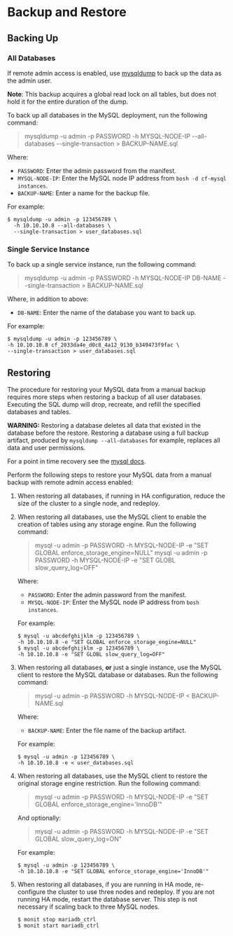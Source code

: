 # Backup and Restore

## Backing Up

### All Databases

If remote admin access is enabled, use [mysqldump](https://mariadb.com/kb/en/mariadb/mysqldump/) to back up the data as the admin user.

<p class="note"><strong>Note</strong>: This backup acquires a global read lock on all tables, but does not hold it for the entire duration of the dump.</p>

To back up all databases in the MySQL deployment, run the following command:

> mysqldump -u admin -p PASSWORD -h MYSQL-NODE-IP --all-databases --single-transaction > BACKUP-NAME.sql

Where:

* `PASSWORD`: Enter the admin password from the manifest.
* `MYSQL-NODE-IP`: Enter the MySQL node IP address from `bosh -d cf-mysql instances`.
* `BACKUP-NAME`: Enter a name for the backup file.

For example:
```
$ mysqldump -u admin -p 123456789 \
  -h 10.10.10.8 --all-databases \
  --single-transaction > user_databases.sql
```

### Single Service Instance

To back up a single service instance, run the following command:

> mysqldump -u admin -p PASSWORD -h MYSQL-NODE-IP DB-NAME --single-transaction > BACKUP-NAME.sql


Where, in addition to above:
* `DB-NAME`: Enter the name of the database you want to back up.

For example:
```
$ mysqldump -u admin -p 123456789 \
-h 10.10.10.8 cf_2033da4e_d0c8_4a12_9130_b349473f9fac \
--single-transaction > user_databases.sql
```

## Restoring

The procedure for restoring your MySQL data from a manual backup requires more steps when restoring a backup of all user databases. Executing the SQL dump will drop, recreate, and refill the specified databases and tables.

**WARNING:** Restoring a database deletes all data that existed in the database before the restore. Restoring a database using a full backup artifact, produced by <code>mysqldump --all-databases</code> for example, replaces all data and user permissions.

For a point in time recovery see the [mysql docs](https://dev.mysql.com/doc/refman/5.7/en/point-in-time-recovery.html).

Perform the following steps to restore your MySQL data from a manual backup with remote admin access enabled:

1. When restoring all databases, if running in HA configuration, reduce the size of the cluster to a single node, and redeploy.
1. When restoring all databases, use the MySQL client to enable the creation of tables using any storage engine. Run the following command:
    > mysql -u admin -p PASSWORD -h MYSQL-NODE-IP -e "SET GLOBAL enforce_storage_engine=NULL"
    > mysql -u admin -p PASSWORD -h MYSQL-NODE-IP -e "SET GLOBL slow_query_log=OFF"

    Where:
    * `PASSWORD`: Enter the admin password from the manifest.
    * `MYSQL-NODE-IP`: Enter the MySQL node IP address from `bosh instances`.

    For example:
    ```
    $ mysql -u abcdefghijklm -p 123456789 \
    -h 10.10.10.8 -e "SET GLOBAL enforce_storage_engine=NULL"
    $ mysql -u abcdefghijklm -p 123456789 \
    -h 10.10.10.8 -e "SET GLOBL slow_query_log=OFF"
    ```

1. When restoring all databases, **or** just a single instance, use the MySQL client to restore the MySQL database or databases. Run the following command:

    > mysql -u admin -p PASSWORD -h MYSQL-NODE-IP < BACKUP-NAME.sql

    Where:
    * `BACKUP-NAME`: Enter the file name of the backup artifact.

    For example:
    ```
    $ mysql -u admin -p 123456789 \
    -h 10.10.10.8 -e < user_databases.sql
    ```

1. When restoring all databases, use the MySQL client to restore the original storage engine restriction. Run the following command:

    > mysql -u admin -p PASSWORD -h MYSQL-NODE-IP -e "SET GLOBAL enforce_storage_engine='InnoDB'"

    And optionally:
    > mysql -u admin -p PASSWORD -h MYSQL-NODE-IP -e "SET GLOBAL slow_query_log=ON"

    For example:
    ```
    $ mysql -u admin -p 123456789 \
    -h 10.10.10.8 -e "SET GLOBAL enforce_storage_engine='InnoDB'"
    ```

1. When restoring all databases, if you are running in HA mode, re-configure the cluster to use three nodes and redeploy. If you are not running HA mode, restart the database server. This step is not necessary if scaling back to three MySQL nodes.
    ```
    $ monit stop mariadb_ctrl
    $ monit start mariadb_ctrl
    ```
